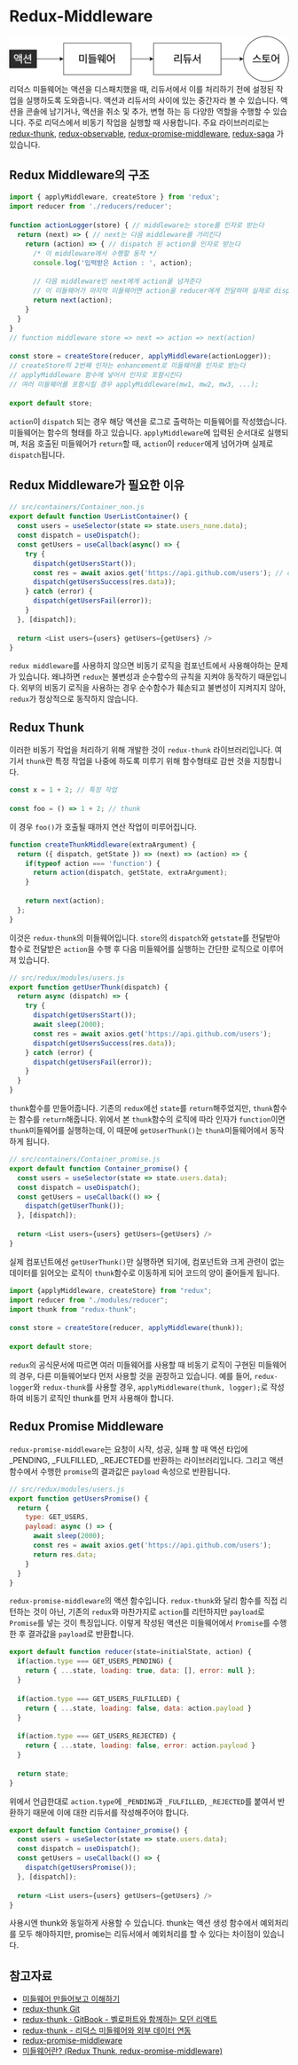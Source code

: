 # Redux-Middleware
![middleware](./assets/week4/middleware.png)  
리덕스 미들웨어는 액션을 디스패치했을 때, 리듀서에서 이를 처리하기 전에 설정된 작업을 실행하도록 도와줍니다. 액션과 리듀서의 사이에 있는 중간자라 볼 수 있습니다. 액션을 콘솔에 남기거나, 액션을 취소 및 추가, 변형 하는 등 다양한 역할을 수행할 수 있습니다. 주로 리덕스에서 비동기 작업을 실행할 때 사용합니다. 주요 라이브러리로는 [redux-thunk](https://github.com/reduxjs/redux-thunk), [redux-observable](https://redux-observable.js.org/), [redux-promise-middleware](https://github.com/pburtchaell/redux-promise-middleware), [redux-saga](https://redux-saga.js.org/) 가 있습니다.

## Redux Middleware의 구조
```javascript
import { applyMiddleware, createStore } from 'redux';
import reducer from './reducers/reducer';

function actionLogger(store) { // middleware는 store를 인자로 받는다
  return (next) => { // next는 다음 middleware를 가리킨다
    return (action) => { // dispatch 된 action을 인자로 받는다
      /* 이 middleware에서 수행할 동작 */ 
      console.log('입력받은 Action : ', action);

      // 다음 middleware인 next에게 action을 넘겨준다
      // 이 미들웨어가 마지막 미들웨어면 action을 reducer에게 전달하며 실제로 dispatch 된다
      return next(action); 
    }
  }
} 
// function middleware store => next => action => next(action) 

const store = createStore(reducer, applyMiddleware(actionLogger)); 
// createStore의 2번째 인자는 enhancement로 미들웨어를 인자로 받는다
// applyMiddleware 함수에 넣어서 인자로 포함시킨다
// 여러 미들웨어를 포함시킬 경우 applyMiddleware(mw1, mw2, mw3, ...); 

export default store;
```
`action`이 `dispatch` 되는 경우 해당 액션을 로그로 출력하는 미들웨어를 작성했습니다. 미들웨어는 함수의 형태를 하고 있습니다. `applyMiddleware`에 입력된 순서대로 실행되며, 처음 호출된 미들웨어가 `return`할 때, `action`이 `reducer`에게 넘어가며 실제로 `dispatch`됩니다.

## Redux Middleware가 필요한 이유
```javascript
// src/containers/Container_non.js
export default function UserListContainer() {
  const users = useSelector(state => state.users_none.data);
  const dispatch = useDispatch();
  const getUsers = useCallback(async() => {
    try {
      dispatch(getUsersStart());
      const res = await axios.get('https://api.github.com/users'); // component에서 외부함수를 호출
      dispatch(getUsersSuccess(res.data));
    } catch (error) {
      dispatch(getUsersFail(error));
    }
  }, [dispatch]);

  return <List users={users} getUsers={getUsers} />
}
```
`redux middleware`를 사용하지 않으면 비동기 로직을 컴포넌트에서 사용해야하는 문제가 있습니다. 왜냐하면 `redux`는 불변성과 순수함수의 규칙을 지켜야 동작하기 때문입니다. 외부의 비동기 로직을 사용하는 경우 순수함수가 훼손되고 불변성이 지켜지지 않아, `redux`가 정상적으로 동작하지 않습니다.

## Redux Thunk
이러한 비동기 작업을 처리하기 위해 개발한 것이 `redux-thunk` 라이브러리입니다. 여기서 `thunk`란 특정 작업을 나중에 하도록 미루기 위해 함수형태로 감싼 것을 지칭합니다.
```javascript
const x = 1 + 2; // 특정 작업

const foo = () => 1 + 2; // thunk
```
이 경우 `foo()`가 호출될 때까지 연산 작업이 미루어집니다.

```javascript
function createThunkMiddleware(extraArgument) {
  return ({ dispatch, getState }) => (next) => (action) => {
    if(typeof action === 'function') {
      return action(dispatch, getState, extraArgument);
    }

    return next(action);
  };
}
```
이것은 `redux-thunk`의 미들웨어입니다. `store`의 `dispatch`와 `getstate`를 전달받아 함수로 전달받은 `action`을 수행 후 다음 미들웨어를 실행하는 간단한 로직으로 이루어져 있습니다.

```javascript
// src/redux/modules/users.js
export function getUserThunk(dispatch) {
  return async (dispatch) => {
    try {
      dispatch(getUsersStart());
      await sleep(2000);
      const res = await axios.get('https://api.github.com/users');
      dispatch(getUsersSuccess(res.data));
    } catch (error) {
      dispatch(getUsersFail(error));
    }
  }
}
```
`thunk`함수를 만들어줍니다. 기존의 `redux`에선 `state`를 `return`해주었지만, `thunk`함수는 함수를 `return`해줍니다. 위에서 본 `thunk`함수의 로직에 따라 인자가 `function`이면 `thunk`미들웨어를 실행하는데, 이 때문에 `getUserThunk()`는 `thunk`미들웨어에서 동작하게 됩니다.

```javascript
// src/containers/Container_promise.js
export default function Container_promise() {
  const users = useSelector(state => state.users.data);
  const dispatch = useDispatch();
  const getUsers = useCallback(() => {
    dispatch(getUserThunk());
  }, [dispatch]);

  return <List users={users} getUsers={getUsers} />
}
```
실제 컴포넌트에선 `getUserThunk()`만 실행하면 되기에, 컴포넌트와 크게 관련이 없는 데이터를 읽어오는 로직이 `thunk`함수로 이동하게 되어 코드의 양이 줄어들게 됩니다.

```javascript
import {applyMiddleware, createStore} from "redux";
import reducer from "./modules/reducer";
import thunk from "redux-thunk";

const store = createStore(reducer, applyMiddleware(thunk));

export default store;
```
`redux`의 공식문서에 따르면 여러 미들웨어를 사용할 때 비동기 로직이 구현된 미들웨어의 경우, 다른 미들웨어보다 먼저 사용할 것을 권장하고 있습니다. 예를 들어, `redux-logger`와 `redux-thunk`를 사용할 경우, `applyMiddleware(thunk, logger);`로 작성하여 비동기 로직인 thunk를 먼저 사용해야 합니다.


## Redux Promise Middleware
`redux-promise-middleware`는 요청이 시작, 성공, 실패 할 때 액션 타입에 _PENDING, _FULFILLED, _REJECTED를 반환하는 라이브러리입니다. 그리고 액션 함수에서 수행한 `promise`의 결과값은 `payload` 속성으로 반환됩니다.

```javascript
// src/redux/modules/users.js
export function getUsersPromise() {
  return {
    type: GET_USERS,
    payload: async () => {
      await sleep(2000);
      const res = await axios.get('https://api.github.com/users');
      return res.data;
    }
  }
}
```
`redux-promise-middleware`의 액션 함수입니다. `redux-thunk`와 달리 함수를 직접 리턴하는 것이 아닌, 기존의 `redux`와 마찬가지로 `action`를 리턴하지만 `payload`로 `Promise`를 넣는 것이 특징입니다. 이렇게 작성된 액션은 미들웨어에서 `Promise`를 수행한 후 결과값을 `payload`로 반환합니다.

```javascript
export default function reducer(state=initialState, action) {
  if(action.type === GET_USERS_PENDING) {
    return { ...state, loading: true, data: [], error: null };
  }

  if(action.type === GET_USERS_FULFILLED) {
    return { ...state, loading: false, data: action.payload }
  }

  if(action.type === GET_USERS_REJECTED) {
    return { ...state, loading: false, error: action.payload }
  }

  return state;
}
```
위에서 언급한대로 `action.type`에 `_PENDING`과 `_FULFILLED`, `_REJECTED`를 붙여서 반환하기 때문에 이에 대한 리듀서를 작성해주어야 합니다.

```javascript
export default function Container_promise() {
  const users = useSelector(state => state.users.data);
  const dispatch = useDispatch();
  const getUsers = useCallback(() => {
    dispatch(getUsersPromise());
  }, [dispatch]);

  return <List users={users} getUsers={getUsers} />
}
```
사용시엔 thunk와 동일하게 사용할 수 있습니다. thunk는 액션 생성 함수에서 예외처리를 모두 해야하지만, promise는 리듀서에서 예외처리를 할 수 있다는 차이점이 있습니다.

## 참고자료
- [미들웨어 만들어보고 이해하기](https://react.vlpt.us/redux-middleware/02-make-middleware.html)
- [redux-thunk Git](https://github.com/reduxjs/redux-thunk)
- [redux-thunk · GitBook - 벨로퍼트와 함께하는 모던 리액트](https://react.vlpt.us/redux-middleware/04-redux-thunk.html)
- [redux-thunk - 리덕스 미들웨어와 외부 데이터 연동](https://redux-advanced.vlpt.us/2/01.html)
- [redux-promise-middleware](https://redux-advanced.vlpt.us/2/03.html)
- [미들웨어란? (Redux Thunk, redux-promise-middleware)](https://tried.tistory.com/86)

